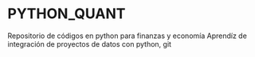 # PYTHON_QUANT
Repositorio de códigos en python para finanzas y economía
Aprendíz de integración de proyectos de datos con python, git 

